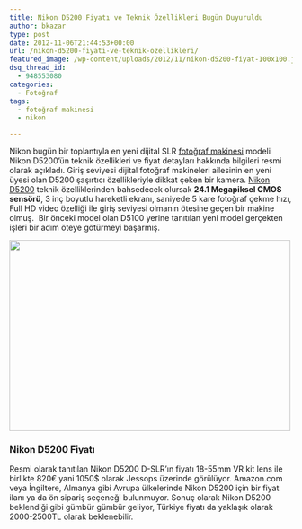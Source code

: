 ```yaml
---
title: Nikon D5200 Fiyatı ve Teknik Özellikleri Bugün Duyuruldu
author: bkazar
type: post
date: 2012-11-06T21:44:53+00:00
url: /nikon-d5200-fiyati-ve-teknik-ozellikleri/
featured_image: /wp-content/uploads/2012/11/nikon-d5200-fiyat-100x100.jpeg
dsq_thread_id:
  - 948553080
categories:
  - Fotoğraf
tags:
  - fotoğraf makinesi
  - nikon

---
```

Nikon bugün bir toplantıyla en yeni dijital SLR [fotoğraf makinesi][1] modeli Nikon D5200’ün teknik özellikleri ve fiyat detayları hakkında bilgileri resmi olarak açıkladı. Giriş seviyesi dijital fotoğraf makineleri ailesinin en yeni üyesi olan D5200 şaşırtıcı özellikleriyle dikkat çeken bir kamera. [Nikon D5200][2] teknik özelliklerinden bahsedecek olursak **24.1 Megapiksel CMOS sensörü**, 3 inç boyutlu hareketli ekranı, saniyede 5 kare fotoğraf çekme hızı, Full HD video özelliği ile giriş seviyesi olmanın ötesine geçen bir makine olmuş.  Bir önceki model olan D5100 yerine tanıtılan yeni model gerçekten işleri bir adım öteye götürmeyi başarmış.

<img class="aligncenter" title="Nikon d5200 fiyat" alt="" src="https://www.turknikon.com/wp-content/uploads/2012/11/nikon-d5200-on.jpeg" width="500" height="340" /> 

### Nikon D5200 Fiyatı

Resmi olarak tanıtılan Nikon D5200 D-SLR’ın fiyatı 18-55mm VR kit lens ile birlikte 820€ yani 1050$ olarak Jessops üzerinde görülüyor. Amazon.com veya İngiltere, Almanya gibi Avrupa ülkelerinde Nikon D5200 için bir fiyat ilanı ya da ön sipariş seçeneği bulunmuyor. Sonuç olarak Nikon D5200 beklendiği gibi gümbür gümbür geliyor, Türkiye fiyatı da yaklaşık olarak 2000-2500TL olarak beklenebilir.

 [1]: https://www.murekkep.org/kamera "fotoğraf makinesi"
 [2]: https://www.murekkep.org/kamera/nikon/d5200 "Nikon D5200"